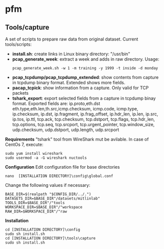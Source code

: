 # pfm

## Tools/capture

A set of scripts to prepare raw data from original dataset. Current tools/scripts:

- **install.sh**: create links in Linux binary directory: "/usr/bin"
- **pcap_generate_week**: extract a week and adds in raw directory. Usage:
   ```shell
   pcap_generate_week.sh -w 1 -m training -y 1999 -t inside -d monday
   ```
- **pcap_tcpdump/pcap_tcpdump_extended**: show contents from capture in tcpdump binary format. Extended shows more fields.
- **pacap_tcpick**: show information from a capture. Only valid for TCP packets
- **tshark_export**:  export selected fields from a capture in tcpdump binay format. Exported fields are: ip.proto,eth.dst eth.type,eth.len,th.src,icmp.checksum, icmp.code, icmp.type, ip.checksum, ip.dst, ip.fragment, ip.frag_offset, ip.hdr_len, ip.len, ip.src, ip.tos, ip.ttl, tcp.ack, tcp.checksum, tcp.dstport, tcp.flags, tcp.hdr_len, tcp.options, tcp.seq, tcp.srcport, tcp.urgent_pointer, tcp.window_size, udp.checksum, udp.dstport, udp.length, udp.srcport

**Requirements**
"tshark" tool from WireShark mut be avilable. In case of CentOs 7, execute:
```shell
sudo yum install wireshark
sudo usermod -a -G wireshark nuctools
```

**Configuration**
Edit configuration file for base directories
```shell
nano  [INSTALLATION DIRECTORY]\config\global.conf
```
Change the following values if necessary:
```shell
BASE_DIR=$(realpath "$CONFIG_DIR/../.")
DATASETS_DIR=$BASE_DIR"/datasets/mitlinlab"
TOOLS_DIR=$BASE_DIR"/"tools
WORKSPACE_DIR=$BASE_DIR"/"workspace
RAW_DIR=$WORKSPACE_DIR"/"raw
```

**Installation**
```shell
cd [INSTALLATION DIRECTORY]\config
sudo sh install.sh
cd [INSTALLATION DIRECTORY]\tools\capture
sudo sh install.sh
```





